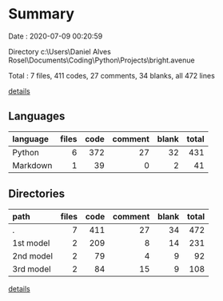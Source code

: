 # Summary

Date : 2020-07-09 00:20:59

Directory c:\Users\Daniel Alves Rosel\Documents\Coding\Python\Projects\bright.avenue

Total : 7 files,  411 codes, 27 comments, 34 blanks, all 472 lines

[details](details.md)

## Languages
| language | files | code | comment | blank | total |
| :--- | ---: | ---: | ---: | ---: | ---: |
| Python | 6 | 372 | 27 | 32 | 431 |
| Markdown | 1 | 39 | 0 | 2 | 41 |

## Directories
| path | files | code | comment | blank | total |
| :--- | ---: | ---: | ---: | ---: | ---: |
| . | 7 | 411 | 27 | 34 | 472 |
| 1st model | 2 | 209 | 8 | 14 | 231 |
| 2nd model | 2 | 79 | 4 | 9 | 92 |
| 3rd model | 2 | 84 | 15 | 9 | 108 |

[details](details.md)